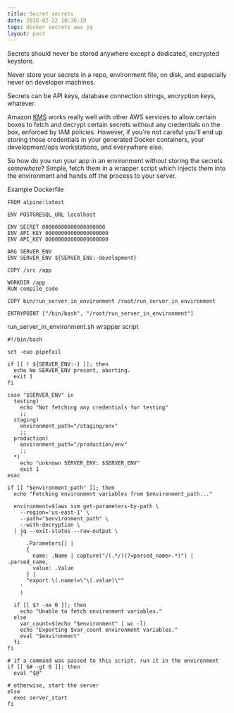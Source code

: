```yaml
---
title: Secret secrets
date: 2018-02-22 10:36:19
tags: docker secrets aws jq
layout: post
---
```


Secrets should never be stored anywhere except a dedicated, encrypted keystore.

Never store your secrets in a repo, environment file, on disk, and especially never on developer machines.

Secrets can be API keys, database connection strings, encryption keys, whatever.

Amazon [KMS](https://aws.amazon.com/kms/) works really well with other AWS services to allow certain boxes to fetch and decrypt certain secrets without any credentials on the box, enforced by IAM policies. However, if you're not careful you'll end up storing those credentials in your generated Docker containers, your development/ops workstations, and everywhere else.

So how do you run your app in an environment without storing the secrets _somewhere_? Simple, fetch them in a wrapper script which injects them into the environment and hands off the process to your server.

Example Dockerfile

    FROM alpine:latest

    ENV POSTGRESQL_URL localhost

    ENV SECRET 00000000000000000000
    ENV API_KEY 00000000000000000000
    ENV API_KEY 00000000000000000000

    ARG SERVER_ENV
    ENV SERVER_ENV ${SERVER_ENV:-development}

    COPY /src /app

    WORKDIR /app
    RUN compile_code

    COPY bin/run_server_in_environment /root/run_server_in_environment

    ENTRYPOINT ["/bin/bash", "/root/run_server_in_environment"]


run_server_in_environment.sh wrapper script

    #!/bin/bash

    set -euo pipefail

    if [[ ! ${SERVER_ENV:-} ]]; then
      echo No SERVER_ENV present, aborting.
      exit 1
    fi

    case "$SERVER_ENV" in
      testing)
        echo "Not fetching any credentials for testing"
        ;;
      staging)
        environment_path="/staging/env"
        ;;
      production)
        environment_path="/production/env"
        ;;
      *)
        echo "unknown SERVER_ENV: $SERVER_ENV"
        exit 1
    esac

    if [[ "$environment_path" ]]; then
      echo "Fetching environment variables from $environment_path..."

      environment=$(aws ssm get-parameters-by-path \
        --region='us-east-1' \
        --path="$environment_path" \
        --with-decryption \
      | jq --exit-status --raw-output \
        '
          .Parameters[] |
          {
            name: .Name | capture("/(.*/)(?<parsed_name>.*)") | .parsed_name,
            value: .Value
          } |
          "export \(.name)=\"\(.value)\""
        '
        )

      if [[ $? -ne 0 ]]; then
        echo "Unable to fetch environment variables."
      else
        var_count=$(echo "$environment" | wc -l)
        echo "Exporting $var_count environment variables."
        eval "$environment"
      fi
    fi

    # if a command was passed to this script, run it in the environment
    if [[ $# -gt 0 ]]; then
      eval "$@"

    # otherwise, start the server
    else
      exec server_start
    fi

